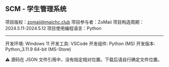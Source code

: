 SCM - 学生管理系统
---
项目版权：zomaii@maichc.club
项目参与者：ZoMaii
项目构造周期：2024.5.11-2024.5.12
项目使用编程语言：Python

---
开发环境: Windows 11
开发工具: VSCode
开发组件: Python (MS)
开发版本: Python_3.11.9 64-bit (MS-Store)

:warning: 源码在 JSON 文件引用中，没有指定相对位置。下载后请自行确定文件位置。